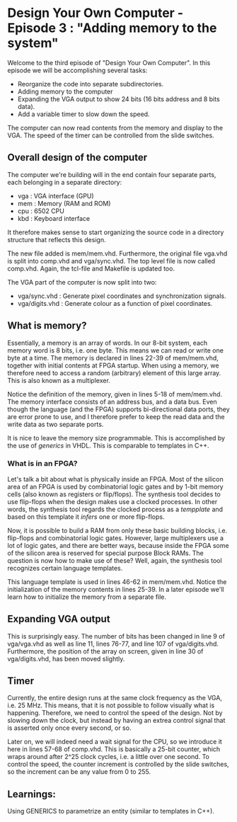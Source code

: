 # Design Your Own Computer - Episode 3 : "Adding memory to the system"

Welcome to the third episode of "Design Your Own Computer". In this
episode we will be accomplishing several tasks:
* Reorganize the code into separate subdirectories.
* Adding memory to the computer
* Expanding the VGA output to show 24 bits (16 bits address and 8 bits data).
* Add a variable timer to slow down the speed.

The computer can now read contents from the memory and display to the VGA. The
speed of the timer can be controlled from the slide switches.

## Overall design of the computer

The computer we're building will in the end contain four separate parts, each
belonging in a separate directory:
* vga : VGA interface (GPU)
* mem : Memory (RAM and ROM)
* cpu : 6502 CPU
* kbd : Keyboard interface

It therefore makes sense to start organizing the source code in a directory
structure that reflects this design.

The new file added is mem/mem.vhd.
Furthermore, the original file vga.vhd is split into comp.vhd and vga/sync.vhd.
The top level file is now called comp.vhd. Again, the tcl-file and Makefile
is updated too.

The VGA part of the computer is now split into two:
* vga/sync.vhd   : Generate pixel coordinates and synchronization signals.
* vga/digits.vhd : Generate colour as a function of pixel coordinates.

## What is memory?
Essentially, a memory is an array of words. In our 8-bit system, each memory
word is 8 bits, i.e. one byte. This means we can read or write one byte at a time.
The memory is declared in lines 22-39 of mem/mem.vhd, together with initial
contents at FPGA startup.  When using a memory, we therefore need to access a
random (arbitrary) element of this large array. This is also known as a
multiplexer.

Notice the definition of the memory, given in lines 5-18 of mem/mem.vhd.
The memory interface consists of an address bus, and a data bus. Even though
the language (and the FPGA) supports bi-directional data ports, they are
error prone to use, and I therefore prefer to keep the read data and the write
data as two separate ports.

It is nice to leave the memory size programmable. This is accomplished
by the use of *generics* in VHDL. This is comparable to templates in C++.

### What is in an FPGA?
Let's talk a bit about what is physically inside an FPGA. Most of the silicon
area of an FPGA is used by combinatorial logic gates and by 1-bit memory cells
(also known as registers or flip/flops).  The synthesis tool decides to use
flip-flops when the design makes use a clocked processes. In other words, the
synthesis tool regards the clocked process as a *tempplate* and based on this
template it *infers* one or more flip-flops.

Now, it is possible to build a RAM from only these basic building blocks, i.e.
flip-flops and combinatorial logic gates. However, large multiplexers use a lot
of logic gates, and there are better ways, because inside the FPGA some of the
silicon area is reserved for special purpose Block RAMs. The question is now
how to make use of these? Well, again, the synthesis tool recognizes certain
language templates.

This language template is used in lines 46-62 in mem/mem.vhd. Notice the
initialization of the memory contents in lines 25-39. In a later episode we'll
learn how to initialize the memory from a separate file.

## Expanding VGA output
This is surprisingly easy. The number of bits has been changed in line 9 of
vga/vga.vhd as well as line 11, lines 76-77, and line 107 of vga/digits.vhd.
Furthermore, the position of the array on screen, given in line 30 of
vga/digits.vhd, has been moved slightly.

## Timer
Currently, the entire design runs at the same clock frequency as the VGA, i.e.
25 MHz.  This means, that it is not possible to follow visually what is
happening. Therefore, we need to control the speed of the design. Not by
slowing down the clock, but instead by having an extrea control signal that is
asserted only once every second, or so.

Later on, we will indeed need a wait signal for the CPU, so we introduce it
here in lines 57-68 of comp.vhd. This is basically a 25-bit counter, which
wraps around after 2^25 clock cycles, i.e. a little over one second. To control
the speed, the counter increment is controlled by the slide switches, so the
increment can be any value from 0 to 255.

## Learnings:
Using GENERICS to parametrize an entity (similar to templates in C++).

